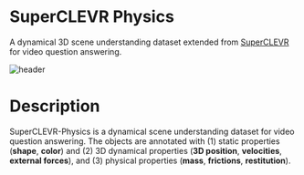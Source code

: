 # SuperCLEVR Physics

A dynamical 3D scene understanding dataset extended from [SuperCLEVR](https://github.com/Lizw14/Super-CLEVR) for video question answering.

![header](https://github.com/XingruiWang/SuperCLEVR-Physics/blob/master/imgs/merged_animated_grid.gif?raw=true)

# Description

SuperCLEVR-Physics is a dynamical scene understanding dataset for video question answering. The objects are annotated with (1) static properties (**shape**, **color**) and (2) 3D dynamical properties (**3D position**, **velocities**, **external forces**), and (3) physical properties (**mass**, **frictions**, **restitution**).
